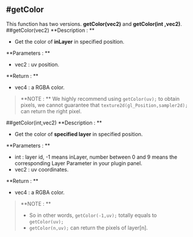 #getColor
---
This function has two versions. **getColor(vec2)** and **getColor(int ,vec2)**.
##getColor(vec2)
**Description : **
 - Get the color of **inLayer** in specified position. 

**Parameters : **
- vec2 : uv position.

**Return : **
- vec4 : a RGBA color.

>**NOTE : **
> We highly recommend using ```getColor(uv);``` to obtain pixels, we cannot guarantee that ```texture2d(gl_Position,sampler2d);``` can return the right pixel. 

##getColor(int,vec2)
**Description : **
 - Get the color of **specified layer** in specified position. 

**Parameters : **
- int : layer id, -1 means inLayer, number between 0 and 9 means the corresponding Layer Parameter in your plugin panel. 
- vec2 : uv coordinates.

**Return : **
- vec4 : a RGBA color. 

>**NOTE : **
> - So in other words, ```getColor(-1,uv);``` totally equals to ```getColor(uv);```
> - ```getColor(n,uv);``` can return the pixels of layer[n]. 
